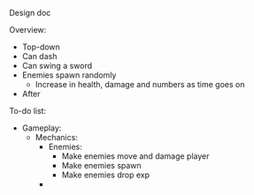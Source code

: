 Design doc

Overview:
  - Top-down
  - Can dash
  - Can swing a sword
  - Enemies spawn randomly
      - Increase in health, damage and numbers as time goes on
  - After 

To-do list:
  - Gameplay:
      - Mechanics:
          - Enemies:
            - Make enemies move and damage player
            - Make enemies spawn
            - Make enemies drop exp
          - 
